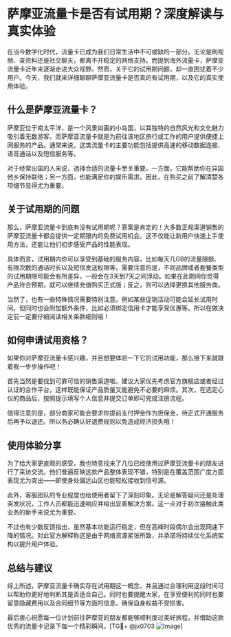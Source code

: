 # 萨摩亚流量卡是否有试用期？深度解读与真实体验

在当今数字化时代，流量卡已成为我们日常生活中不可或缺的一部分。无论是刷视频、查资料还是社交聊天，都离不开稳定的网络支持。而提到海外流量卡，萨摩亚流量卡近年来逐渐走进大众视野。然而，关于它的试用期问题，却一直困扰着不少用户。今天，我们就来详细聊聊萨摩亚流量卡是否真的有试用期，以及它的真实使用体验。

## 什么是萨摩亚流量卡？

萨摩亚位于南太平洋，是一个风景如画的小岛国，以其独特的自然风光和文化魅力吸引着无数游客。而萨摩亚流量卡就是为前往该地区旅行或工作的用户提供便捷上网服务的产品。通常来说，这类流量卡的主要功能包括提供高速的移动数据连接、语音通话以及短信服务等。

对于经常出国的人来说，选择合适的流量卡至关重要。一方面，它能帮助你在异国他乡保持联络；另一方面，也能满足你的娱乐需求。因此，在购买之前了解清楚各项细节显得尤为重要。

## 关于试用期的问题

那么，萨摩亚流量卡到底有没有试用期呢？答案是肯定的！大多数正规渠道销售的萨摩亚流量卡都会提供一定期限内的免费试用机会。这不仅能让新用户快速上手使用方法，还能让他们初步感受产品的性能表现。

具体而言，试用期内你可以享受到基础的服务内容，比如每天几GB的流量限额、有限次数的通话时长以及短信发送权限等。需要注意的是，不同品牌或者套餐类型的试用期限可能会有所差异，一般会在3天到7天之间浮动。如果在此期间你觉得产品符合预期，就可以继续充值购买正式版；反之，则可以选择更换其他服务商。

当然了，也有一些特殊情况需要特别注意。例如某些促销活动可能会延长试用时间，但同时也会附加额外条件，比如必须绑定信用卡才能享受优惠等。所以在做决定前一定要仔细阅读相关条款细则哦！

## 如何申请试用资格？

如果你对萨摩亚流量卡感兴趣，并且想要体验一下它的试用功能，那么接下来就跟着我一步步操作吧！

首先当然是要找到可靠可信的销售渠道啦。建议大家优先考虑官方旗舰店或者经过认证的合作平台，这样既能保证产品质量又能避免不必要的麻烦。其次，在选定心仪的商品后，按照提示填写个人信息并提交订单即可完成注册流程。

值得注意的是，部分商家可能会要求你提前支付押金作为担保金，待正式开通服务后再予以退还。所以务必确认好退费规则以免造成经济损失哦！

## 使用体验分享

为了给大家更直观的感受，我也特意找来了几位已经使用过萨摩亚流量卡的朋友进行了采访交流。他们普遍反映这款产品整体表现不错，特别是在覆盖范围广度方面表现尤为突出——即使身处偏远山区也能轻松接收到信号源。

此外，客服团队的专业程度也给使用者留下了深刻印象。无论是解答疑问还是处理突发状况，工作人员都能迅速响应并给出妥善解决方案。这一点对于初次接触此类业务的新手来说尤为重要。

不过也有少数反馈指出，虽然基本功能运行稳定，但在高峰时段偶尔会出现网速下降的情况。对此官方解释称这是由于网络资源紧张所致，并承诺将持续优化系统架构以提升用户体验。

## 总结与建议

综上所述，萨摩亚流量卡确实存在试用期这一概念，并且通过合理利用这段时间可以帮助你更好地判断其是否适合自己。同时也要提醒大家，在享受便利的同时也要留意隐藏费用以及合同细节等方面的信息，确保自身权益不受损害。

最后衷心祝愿每一位计划前往萨摩亚的朋友都能够顺利度过美好旅程，并借助这款优秀的流量卡记录下每一个精彩瞬间。[TG💪+ @jx0703 ![Image](https://github.com/user-attachments/assets/dbca1d08-cadb-493c-b0ec-ad6f7a83f270)]